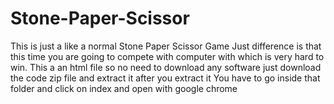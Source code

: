 # Stone-Paper-Scissor
This is just a like a normal Stone Paper Scissor Game Just difference is that this time you are going to compete with computer with which is very hard to win.
This a an html file so no need to download any software just download the code zip file and extract it after you extract it You have to go inside that folder and click on index and open with google chrome
